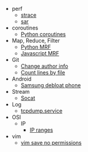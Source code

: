 - perf
  - [strace](strace.md)
  - [sar](sar.md)
- coroutines
  - [Python coroutines](python_coroutines.md)
- Map, Reduce, Filter
  - [Python MRF](python_mrf.md)
  - [Javascript MRF](javascript_mrf.md)
- Git
  - [Change author info](git_change_author_info.md)
  - [Count lines by file](git_count_lines_by_file.md)
- Android
  - [Samsung debloat phone](samsung_debloat.md)
- Stream
  - [Socat](socat.md)
- Log
  - [tcpdump.service](log_tcpdump_service.md)
- OSI
  - IP
    - [IP ranges](ip_ranges.md)
- vim
  - [vim save no permissions](vim_save_no_permissions.md)